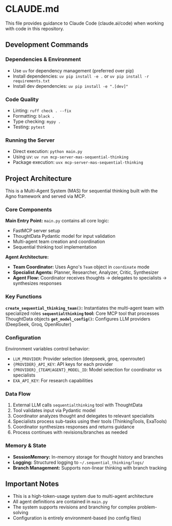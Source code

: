 # CLAUDE.md

This file provides guidance to Claude Code (claude.ai/code) when working with code in this repository.

## Development Commands

### Dependencies & Environment
- Use `uv` for dependency management (preferred over pip)
- Install dependencies: `uv pip install -e .` or `uv pip install -r requirements.txt`
- Install dev dependencies: `uv pip install -e ".[dev]"`

### Code Quality
- Linting: `ruff check . --fix`
- Formatting: `black .`
- Type checking: `mypy .`
- Testing: `pytest`

### Running the Server
- Direct execution: `python main.py`
- Using uv: `uv run mcp-server-mas-sequential-thinking`
- Package execution: `uvx mcp-server-mas-sequential-thinking`

## Project Architecture

This is a Multi-Agent System (MAS) for sequential thinking built with the Agno framework and served via MCP.

### Core Components

**Main Entry Point:** `main.py` contains all core logic:
- FastMCP server setup
- ThoughtData Pydantic model for input validation
- Multi-agent team creation and coordination
- Sequential thinking tool implementation

**Agent Architecture:**
- **Team Coordinator:** Uses Agno's `Team` object in `coordinate` mode
- **Specialist Agents:** Planner, Researcher, Analyzer, Critic, Synthesizer
- **Agent Flow:** Coordinator receives thoughts → delegates to specialists → synthesizes responses

### Key Functions

**`create_sequential_thinking_team()`:** Instantiates the multi-agent team with specialized roles
**`sequentialthinking` tool:** Core MCP tool that processes ThoughtData objects
**`get_model_config()`:** Configures LLM providers (DeepSeek, Groq, OpenRouter)

### Configuration

Environment variables control behavior:
- `LLM_PROVIDER`: Provider selection (deepseek, groq, openrouter)
- `{PROVIDER}_API_KEY`: API keys for each provider
- `{PROVIDER}_{TEAM|AGENT}_MODEL_ID`: Model selection for coordinator vs specialists
- `EXA_API_KEY`: For research capabilities

### Data Flow

1. External LLM calls `sequentialthinking` tool with ThoughtData
2. Tool validates input via Pydantic model
3. Coordinator analyzes thought and delegates to relevant specialists
4. Specialists process sub-tasks using their tools (ThinkingTools, ExaTools)
5. Coordinator synthesizes responses and returns guidance
6. Process continues with revisions/branches as needed

### Memory & State

- **SessionMemory:** In-memory storage for thought history and branches
- **Logging:** Structured logging to `~/.sequential_thinking/logs/`
- **Branch Management:** Supports non-linear thinking with branch tracking

## Important Notes

- This is a high-token-usage system due to multi-agent architecture
- All agent definitions are contained in `main.py`
- The system supports revisions and branching for complex problem-solving
- Configuration is entirely environment-based (no config files)